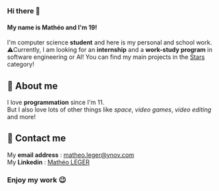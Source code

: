 ### Hi there 👋

#### My name is Mathéo and I'm 19!
I'm computer science **student** and here is my personal and school work.  
⚠️Currently, I am looking for an **internship** and a **work-study program** in software engineering or AI! 
You can find my main projects in the [Stars](https://github.com/matheoleger?tab=stars) category!

## 🌌 About me

I love **programmation** since I'm 11.  
But I also love lots of other things like _space_, _video games_, _video editing_ and more!

## 📧 Contact me

My **email address** : matheo.leger@ynov.com  
My **Linkedin** : [Mathéo LEGER](https://www.linkedin.com/in/math%C3%A9o-leger-648a711b6/)

### Enjoy my work 😉

<!--
**matheoleger/matheoleger** is a ✨ _special_ ✨ repository because its `README.md` (this file) appears on your GitHub profile.

Here are some ideas to get you started:

- 🔭 I’m currently working on ...
- 🌱 I’m currently learning ...
- 👯 I’m looking to collaborate on ...
- 🤔 I’m looking for help with ...
- 💬 Ask me about ...
- 📫 How to reach me: ...
- 😄 Pronouns: ...
- ⚡ Fun fact: ...
-->
